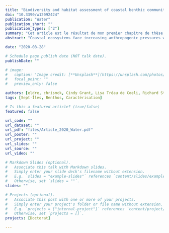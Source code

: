 ```yaml
---
title: "Biodiversity and habitat assessment of coastal benthic communities in a sub-arctic industrial harbor area"
doi: "10.3390/w12092424"
publication: "Water"
publication_short: ""
publication_types: ["2"]
summary: "Cet article est le résultat de mon premier chapitre de thèse de Doctorat."
abstract: "Coastal ecosystems face increasing anthropogenic pressures worldwide and their management requires a solid assessment and understanding of the cumulative impacts from human activities. This study evaluates the spatial variation of benthic macrofaunal communities, sediments, and heavy metals in the sub-Arctic coastal ecosystems around Sept-Îles (Québec, Canada)—a major port area in the Gulf of St. Lawrence. Physical sediment properties varied in the studied area, with a general sandy-silty profile except for specific locations in Baie des Sept Îles where higher organic matter and heavy metal concentrations were detected. Macrofaunal assemblages were evaluated for two taxa size classes (organisms > 0.5 mm and > 1 mm) and linked to habitat parameters using regression models. Communities of smaller organisms showed signs of perturbation for one assemblage close to industrial activities at Baie des Sept Îles, with an increased number of tolerant and opportunistic species, contrasting to neighboring regions whose compositions were similar to other ecosystems in the Gulf of St. Lawrence. This study enhances the understanding of sub-Arctic benthic communities and will contribute to monitoring programs for industrial harbor ecosystems."

date: "2020-08-28"

# Schedule page publish date (NOT talk date).
publishDate: ""

# image:
#   caption: 'Image credit: [**Unsplash**](https://unsplash.com/photos/jdD8gXaTZsc)'
#   focal_point: ""
#   preview_only: false

authors: [eldre, chrismck, Cindy Grant, Lisa Tréau de Coeli, Richard St-Louis, philarch]
tags: [Sept-Îles, Benthos, Caractérisation]

# Is this a featured article? (true/false)
featured: false

url_code: ""
url_dataset: ""
url_pdf: "files/Article_2020_Water.pdf"
url_poster: ""
url_project: ""
url_slides: ""
url_source: ""
url_video: ""

# Markdown Slides (optional).
#   Associate this talk with Markdown slides.
#   Simply enter your slide deck's filename without extension.
#   E.g. `slides = "example-slides"` references `content/slides/example-slides.md`.
#   Otherwise, set `slides = ""`.
slides: ""

# Projects (optional).
#   Associate this post with one or more of your projects.
#   Simply enter your project's folder or file name without extension.
#   E.g. `projects = ["internal-project"]` references `content/project/deep-learning/index.md`.
#   Otherwise, set `projects = []`.
projects: [Doctorat]

---
```

